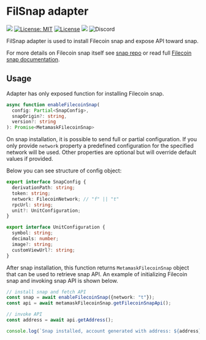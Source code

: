 # FilSnap adapter
![](https://github.com/chainsafe/filsnap/workflows/ci/badge.svg)
[![License: MIT](https://img.shields.io/badge/License-MIT-yellow.svg)](https://opensource.org/licenses/MIT)
[![License](https://img.shields.io/badge/License-Apache%202.0-blue.svg)](https://opensource.org/licenses/Apache-2.0)
![](https://img.shields.io/badge/yarn-%3E%3D1.17.0-orange.svg?style=flat-square)
![Discord](https://img.shields.io/discord/608204864593461248?color=blue&label=Discord&logo=discord)

FilSnap adapter is used to install Filecoin snap and expose API toward snap.

For more details on Filecoin snap itself see [snap repo](https://github.com/chainsafe/filsnap) or read full [Filecoin snap documentation](https://github.com/chainsafe/filsnap/wiki).

## Usage

Adapter has only exposed function for installing Filecoin snap.

```typescript
async function enableFilecoinSnap(
  config: Partial<SnapConfig>, 
  snapOrigin?: string, 
  version?: string
): Promise<MetamaskFilecoinSnap> 
```

On snap installation, it is possible to send full or partial configuration.
If you only provide `network` property a predefined configuration for the specified network will be used.
Other properties are optional but will override default values if provided.

Below you can see structure of config object:

```typescript
export interface SnapConfig {
  derivationPath: string;
  token: string;
  network: FilecoinNetwork; // "f" || "t"
  rpcUrl: string;
  unit?: UnitConfiguration;
}

export interface UnitConfiguration {
  symbol: string;
  decimals: number;
  image?: string;
  customViewUrl?: string;
}
```

After snap installation, this function returns `MetamaskFilecoinSnap` object that can be used to retrieve snap API. 
An example of initializing Filecoin snap and invoking snap API is shown below.

```typescript
// install snap and fetch API
const snap = await enableFilecoinSnap({network: "t"});
const api = await metamaskFilecoinSnap.getFilecoinSnapApi();

// invoke API
const address = await api.getAddress();

console.log(`Snap installed, account generated with address: ${address}`);
```